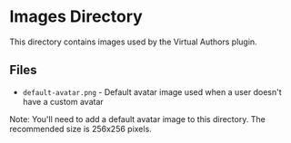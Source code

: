 # Images Directory

This directory contains images used by the Virtual Authors plugin.

## Files

- `default-avatar.png` - Default avatar image used when a user doesn't have a custom avatar

Note: You'll need to add a default avatar image to this directory. The recommended size is 256x256 pixels.
